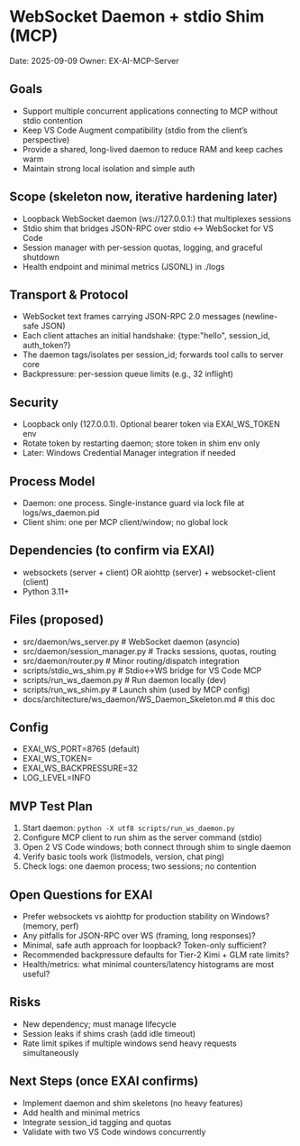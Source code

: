 # WebSocket Daemon + stdio Shim (MCP) 

Date: 2025-09-09
Owner: EX-AI-MCP-Server

## Goals
- Support multiple concurrent applications connecting to MCP without stdio contention
- Keep VS Code Augment compatibility (stdio from the client’s perspective)
- Provide a shared, long-lived daemon to reduce RAM and keep caches warm
- Maintain strong local isolation and simple auth

## Scope (skeleton now, iterative hardening later)
- Loopback WebSocket daemon (ws://127.0.0.1:<port>) that multiplexes sessions
- Stdio shim that bridges JSON-RPC over stdio <-> WebSocket for VS Code
- Session manager with per-session quotas, logging, and graceful shutdown
- Health endpoint and minimal metrics (JSONL) in ./logs

## Transport & Protocol
- WebSocket text frames carrying JSON-RPC 2.0 messages (newline-safe JSON)
- Each client attaches an initial handshake: {type:"hello", session_id, auth_token?}
- The daemon tags/isolates per session_id; forwards tool calls to server core
- Backpressure: per-session queue limits (e.g., 32 inflight)

## Security
- Loopback only (127.0.0.1). Optional bearer token via EXAI_WS_TOKEN env
- Rotate token by restarting daemon; store token in shim env only
- Later: Windows Credential Manager integration if needed

## Process Model
- Daemon: one process. Single-instance guard via lock file at logs/ws_daemon.pid
- Client shim: one per MCP client/window; no global lock

## Dependencies (to confirm via EXAI)
- websockets (server + client) OR aiohttp (server) + websocket-client (client)
- Python 3.11+

## Files (proposed)
- src/daemon/ws_server.py            # WebSocket daemon (asyncio)
- src/daemon/session_manager.py      # Tracks sessions, quotas, routing
- src/daemon/router.py               # Minor routing/dispatch integration
- scripts/stdio_ws_shim.py           # Stdio<->WS bridge for VS Code MCP
- scripts/run_ws_daemon.py           # Run daemon locally (dev)
- scripts/run_ws_shim.py             # Launch shim (used by MCP config)
- docs/architecture/ws_daemon/WS_Daemon_Skeleton.md  # this doc

## Config
- EXAI_WS_PORT=8765 (default)
- EXAI_WS_TOKEN=<random>
- EXAI_WS_BACKPRESSURE=32
- LOG_LEVEL=INFO

## MVP Test Plan
1) Start daemon: `python -X utf8 scripts/run_ws_daemon.py`
2) Configure MCP client to run shim as the server command (stdio)
3) Open 2 VS Code windows; both connect through shim to single daemon
4) Verify basic tools work (listmodels, version, chat ping)
5) Check logs: one daemon process; two sessions; no contention

## Open Questions for EXAI
- Prefer websockets vs aiohttp for production stability on Windows? (memory, perf)
- Any pitfalls for JSON-RPC over WS (framing, long responses)?
- Minimal, safe auth approach for loopback? Token-only sufficient?
- Recommended backpressure defaults for Tier-2 Kimi + GLM rate limits?
- Health/metrics: what minimal counters/latency histograms are most useful?

## Risks
- New dependency; must manage lifecycle
- Session leaks if shims crash (add idle timeout)
- Rate limit spikes if multiple windows send heavy requests simultaneously

## Next Steps (once EXAI confirms)
- Implement daemon and shim skeletons (no heavy features)
- Add health and minimal metrics
- Integrate session_id tagging and quotas
- Validate with two VS Code windows concurrently

